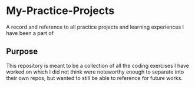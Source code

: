 # My-Practice-Projects
A record and reference to all practice projects and learning experiences I have been a part of

## Purpose
This repository is meant to be a collection of all the coding exercises I have worked on which I did not think were noteworthy enough to separate into their own repos, but wanted to still be able to reference for future works.
